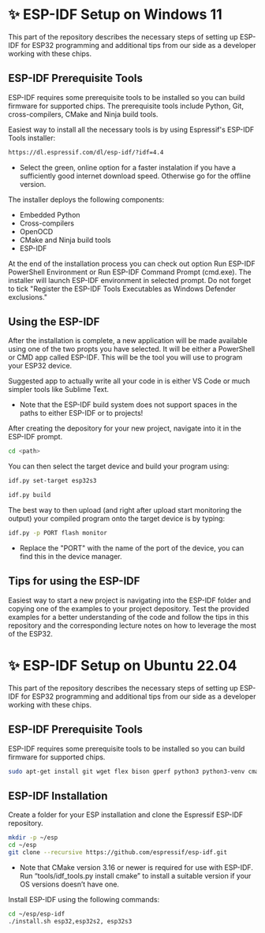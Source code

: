 # ✨ ESP-IDF Setup on Windows 11
This part of the repository describes the necessary steps of setting up ESP-IDF for ESP32 programming and additional tips from our side as a developer working with these chips.

## ESP-IDF Prerequisite Tools
ESP-IDF requires some prerequisite tools to be installed so you can build firmware for supported chips. The prerequisite tools include Python, Git, cross-compilers, CMake and Ninja build tools.

Easiest way to install all the necessary tools is by using Espressif's ESP-IDF Tools installer:
```sh
https://dl.espressif.com/dl/esp-idf/?idf=4.4
```

* Select the green, online option for a faster instalation if you have a sufficiently good internet download speed. Otherwise go for the offline version.

The installer deploys the following components:
* Embedded Python
* Cross-compilers
* OpenOCD
* CMake and Ninja build tools
* ESP-IDF 

At the end of the installation process you can check out option Run ESP-IDF PowerShell Environment or Run ESP-IDF Command Prompt (cmd.exe). The installer will launch ESP-IDF environment in selected prompt. Do not forget to tick "Register the ESP-IDF Tools Executables as Windows Defender exclusions."

## Using the ESP-IDF
After the installation is complete, a new application will be made available using one of the two propts you have selected. It will be either a PowerShell or CMD app called ESP-IDF. This will be the tool you will use to program your ESP32 device.

Suggested app to actually write all your code in is either VS Code or much simpler tools like Sublime Text.

* Note that the ESP-IDF build system does not support spaces in the paths to either ESP-IDF or to projects!

After creating the depository for your new project, navigate into it in the ESP-IDF prompt.

```sh
cd <path>
```
You can then select the target device and build your program using:

```sh
idf.py set-target esp32s3
```

```sh
idf.py build
```

The best way to then upload (and right after upload start monitoring the output) your compiled program onto the target device is by typing:

```sh
idf.py -p PORT flash monitor
```

* Replace the "PORT" with the name of the port of the device, you can find this in the device manager.

## Tips for using the ESP-IDF
Easiest way to start a new project is navigating into the ESP-IDF folder and copying one of the examples to your project depository.
Test the provided examples for a better understanding of the code and follow the tips in this repository and the corresponding lecture notes on how to leverage the most of the ESP32.

# ✨ ESP-IDF Setup on Ubuntu 22.04
This part of the repository describes the necessary steps of setting up ESP-IDF for ESP32 programming and additional tips from our side as a developer working with these chips.

## ESP-IDF Prerequisite Tools
ESP-IDF requires some prerequisite tools to be installed so you can build firmware for supported chips.

```sh
sudo apt-get install git wget flex bison gperf python3 python3-venv cmake ninja-build ccache libffi-dev libssl-dev dfu-util libusb-1.0-0
```

## ESP-IDF Installation
Create a folder for your ESP installation and clone the Espressif ESP-IDF repository.
```sh
mkdir -p ~/esp
cd ~/esp
git clone --recursive https://github.com/espressif/esp-idf.git
```
* Note that CMake version 3.16 or newer is required for use with ESP-IDF. Run “tools/idf_tools.py install cmake” to install a suitable version if your OS versions doesn’t have one.

Install ESP-IDF using the following commands:
```sh
cd ~/esp/esp-idf
./install.sh esp32,esp32s2, esp32s3
```
